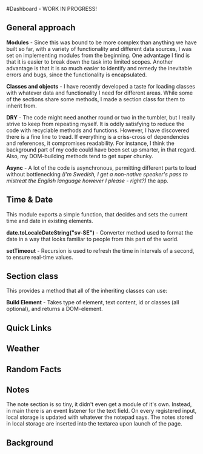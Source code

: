 #Dashboard - WORK IN PROGRESS!

## General approach

**Modules** - Since this was bound to be more complex than anything we have built so far, with a variety of functionality and different data sources, I was set on implementing modules from the beginning. One advantage I find is that it is easier to break down the task into limited scopes. Another advantage is that it is so much easier to identify and remedy the inevitable errors and bugs, since the functionality is encapsulated.

**Classes and objects** - I have recently developed a taste for loading classes with whatever data and functionality I need for different areas. While some of the sections share some methods, I made a section class for them to inherit from.

**DRY** - The code might need another round or two in the tumbler, but I really strive to keep from repeating myself. It is oddly satisfying to reduce the code with recyclable methods and functions. However, I have discovered there is a fine line to tread. If everything is a criss-cross of dependencies and references, it compromises readability. For instance, I think the background part of my code could have been set up smarter, in that regard. Also, my DOM-building methods tend to get super chunky.

**Async** - A lot of the code is asynchronous, permitting different parts to load without bottlenecking <em>(I'm Swedish, I get a non-native speaker's pass to mistreat the English language however I please - right?)</em> the app.

## Time & Date

This module exports a simple function, that decides and sets the current time and date in existing elements.

**date.toLocaleDateString("sv-SE")** - Converter method used to format the date in a way that looks familiar to people from this part of the world.

**setTimeout** - Recursion is used to refresh the time in intervals of a second, to ensure real-time values.

## Section class

This provides a method that all of the inheriting classes can use:

**Build Element** - Takes type of element, text content, id or classes (all optional), and returns a DOM-element.

## Quick Links

## Weather

## Random Facts

## Notes

The note section is so tiny, it didn't even get a module of it's own. Instead, in main there is an event listener for the text field. On every registered input, local storage is updated with whatever the notepad says. The notes stored in local storage are inserted into the textarea upon launch of the page.

## Background
